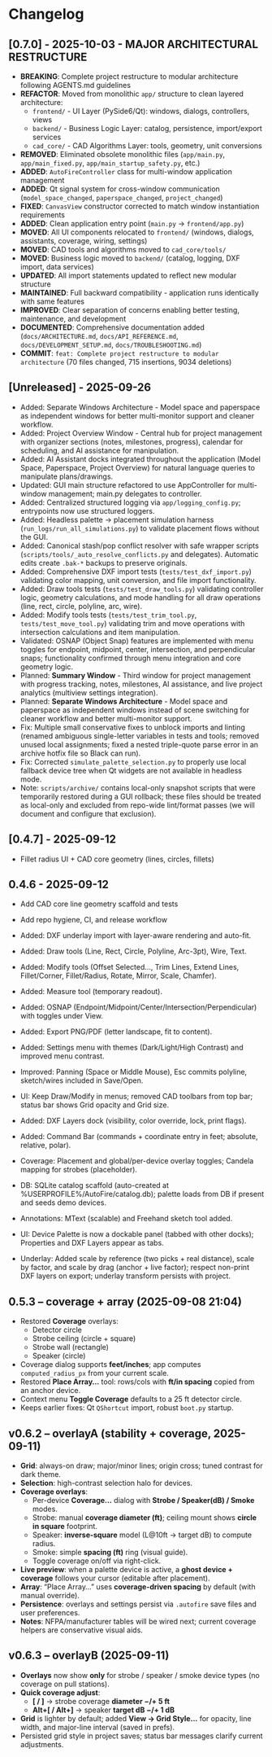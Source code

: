 # Changelog

## [0.7.0] - 2025-10-03 - **MAJOR ARCHITECTURAL RESTRUCTURE**
- **BREAKING**: Complete project restructure to modular architecture following AGENTS.md guidelines
- **REFACTOR**: Moved from monolithic `app/` structure to clean layered architecture:
  - `frontend/` - UI Layer (PySide6/Qt): windows, dialogs, controllers, views
  - `backend/` - Business Logic Layer: catalog, persistence, import/export services
  - `cad_core/` - CAD Algorithms Layer: tools, geometry, unit conversions
- **REMOVED**: Eliminated obsolete monolithic files (`app/main.py`, `app/main_fixed.py`, `app/main_startup_safety.py`, etc.)
- **ADDED**: `AutoFireController` class for multi-window application management
- **ADDED**: Qt signal system for cross-window communication (`model_space_changed`, `paperspace_changed`, `project_changed`)
- **FIXED**: `CanvasView` constructor corrected to match window instantiation requirements
- **ADDED**: Clean application entry point (`main.py` → `frontend/app.py`)
- **MOVED**: All UI components relocated to `frontend/` (windows, dialogs, assistants, coverage, wiring, settings)
- **MOVED**: CAD tools and algorithms moved to `cad_core/tools/`
- **MOVED**: Business logic moved to `backend/` (catalog, logging, DXF import, data services)
- **UPDATED**: All import statements updated to reflect new modular structure
- **MAINTAINED**: Full backward compatibility - application runs identically with same features
- **IMPROVED**: Clear separation of concerns enabling better testing, maintenance, and development
- **DOCUMENTED**: Comprehensive documentation added (`docs/ARCHITECTURE.md`, `docs/API_REFERENCE.md`, `docs/DEVELOPMENT_SETUP.md`, `docs/TROUBLESHOOTING.md`)
- **COMMIT**: `feat: Complete project restructure to modular architecture` (70 files changed, 715 insertions, 9034 deletions)

## [Unreleased] - 2025-09-26
- Added: Separate Windows Architecture - Model space and paperspace as independent windows for better multi-monitor support and cleaner workflow.
- Added: Project Overview Window - Central hub for project management with organizer sections (notes, milestones, progress), calendar for scheduling, and AI assistance for manipulation.
- Added: AI Assistant docks integrated throughout the application (Model Space, Paperspace, Project Overview) for natural language queries to manipulate plans/drawings.
- Updated: GUI main structure refactored to use AppController for multi-window management; main.py delegates to controller.
- Added: Centralized structured logging via `app/logging_config.py`; entrypoints now use structured loggers.
- Added: Headless palette → placement simulation harness (`run_logs/run_all_simulations.py`) to validate placement flows without the GUI.
- Added: Canonical stash/pop conflict resolver with safe wrapper scripts (`scripts/tools/_auto_resolve_conflicts.py` and delegates). Automatic edits create `.bak-*` backups to preserve originals.
- Added: Comprehensive DXF import tests (`tests/test_dxf_import.py`) validating color mapping, unit conversion, and file import functionality.
- Added: Draw tools tests (`tests/test_draw_tools.py`) validating controller logic, geometry calculations, and mode handling for all draw operations (line, rect, circle, polyline, arc, wire).
- Added: Modify tools tests (`tests/test_trim_tool.py`, `tests/test_move_tool.py`) validating trim and move operations with intersection calculations and item manipulation.
- Validated: OSNAP (Object Snap) features are implemented with menu toggles for endpoint, midpoint, center, intersection, and perpendicular snaps; functionality confirmed through menu integration and core geometry logic.
- Planned: **Summary Window** - Third window for project management with progress tracking, notes, milestones, AI assistance, and live project analytics (multiview settings integration).
- Planned: **Separate Windows Architecture** - Model space and paperspace as independent windows instead of scene switching for cleaner workflow and better multi-monitor support.
- Fix: Multiple small conservative fixes to unblock imports and linting (renamed ambiguous single-letter variables in tests and tools; removed unused local assignments; fixed a nested triple-quote parse error in an archive hotfix file so Black can run).
- Fix: Corrected `simulate_palette_selection.py` to properly use local fallback device tree when Qt widgets are not available in headless mode.
- Note: `scripts/archive/` contains local-only snapshot scripts that were temporarily restored during a GUI rollback; these files should be treated as local-only and excluded from repo-wide lint/format passes (we will document and configure that exclusion).

## [0.4.7] - 2025-09-12
- Fillet radius UI + CAD core geometry (lines, circles, fillets)

## 0.4.6 - 2025-09-12
- Add CAD core line geometry scaffold and tests
- Add repo hygiene, CI, and release workflow

- Added: DXF underlay import with layer-aware rendering and auto-fit.
- Added: Draw tools (Line, Rect, Circle, Polyline, Arc-3pt), Wire, Text.
- Added: Modify tools (Offset Selected…, Trim Lines, Extend Lines, Fillet/Corner, Fillet/Radius, Rotate, Mirror, Scale, Chamfer).
- Added: Measure tool (temporary readout).
- Added: OSNAP (Endpoint/Midpoint/Center/Intersection/Perpendicular) with toggles under View.
- Added: Export PNG/PDF (letter landscape, fit to content).
- Added: Settings menu with themes (Dark/Light/High Contrast) and improved menu contrast.
- Improved: Panning (Space or Middle Mouse), Esc commits polyline, sketch/wires included in Save/Open.
- UI: Keep Draw/Modify in menus; removed CAD toolbars from top bar; status bar shows Grid opacity and Grid size.
- Added: DXF Layers dock (visibility, color override, lock, print flags).
- Added: Command Bar (commands + coordinate entry in feet; absolute, relative, polar).
- Coverage: Placement and global/per-device overlay toggles; Candela mapping for strobes (placeholder).
- DB: SQLite catalog scaffold (auto-created at %USERPROFILE%/AutoFire/catalog.db); palette loads from DB if present and seeds demo devices.
- Annotations: MText (scalable) and Freehand sketch tool added.
- UI: Device Palette is now a dockable panel (tabbed with other docks); Properties and DXF Layers appear as tabs.
- Underlay: Added scale by reference (two picks + real distance), scale by factor, and scale by drag (anchor + live factor); respect non-print DXF layers on export; underlay transform persists with project.

## 0.5.3 – coverage + array (2025-09-08 21:04)
- Restored **Coverage** overlays:
  - Detector circle
  - Strobe ceiling (circle + square)
  - Strobe wall (rectangle)
  - Speaker (circle)
- Coverage dialog supports **feet/inches**; app computes `computed_radius_px` from your current scale.
- Restored **Place Array…** tool: rows/cols with **ft/in spacing** copied from an anchor device.
- Context menu **Toggle Coverage** defaults to a 25 ft detector circle.
- Keeps earlier fixes: Qt `QShortcut` import, robust `boot.py` startup.


## v0.6.2 – overlayA (stability + coverage, 2025-09-11)
- **Grid**: always-on draw; major/minor lines; origin cross; tuned contrast for dark theme.
- **Selection**: high-contrast selection halo for devices.
- **Coverage overlays**:
  - Per-device **Coverage…** dialog with **Strobe / Speaker(dB) / Smoke** modes.
  - Strobe: manual **coverage diameter (ft)**; ceiling mount shows **circle in square** footprint.
  - Speaker: **inverse-square** model (L@10ft → target dB) to compute radius.
  - Smoke: simple **spacing (ft)** ring (visual guide).
  - Toggle coverage on/off via right-click.
- **Live preview**: when a palette device is active, a **ghost device + coverage** follows your cursor (editable after placement).
- **Array**: “Place Array…” uses **coverage-driven spacing** by default (with manual override).
- **Persistence**: overlays and settings persist via `.autofire` save files and user preferences.
- **Notes**: NFPA/manufacturer tables will be wired next; current coverage helpers are conservative visual aids.


## v0.6.3 – overlayB (2025-09-11)
- **Overlays** now show **only** for strobe / speaker / smoke device types (no coverage on pull stations).
- **Quick coverage adjust**:
  - **[ / ]** → strobe coverage **diameter −/+ 5 ft**
  - **Alt+[ / Alt+]** → speaker **target dB −/+ 1 dB**
- **Grid** is lighter by default; added **View → Grid Style…** for opacity, line width, and major-line interval (saved in prefs).
- Persisted grid style in project saves; status bar messages clarify current adjustments.
